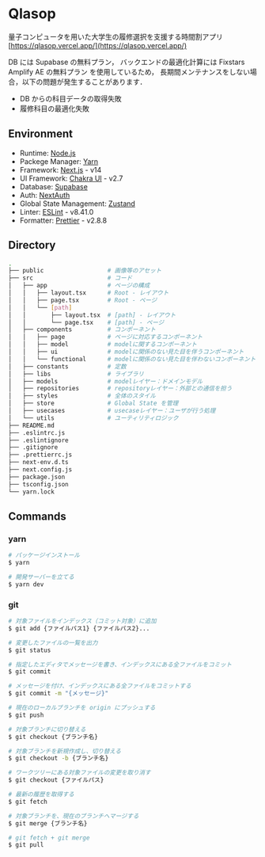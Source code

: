 # Qlasop

量子コンピュータを用いた大学生の履修選択を支援する時間割アプリ\
[https://qlasop.vercel.app/](https://qlasop.vercel.app/)

DB には Supabase の無料プラン，
バックエンドの最適化計算には Fixstars Amplify AE の無料プラン
を使用しているため，
長期間メンテナンスをしない場合，以下の問題が発生することがあります．

- DB からの科目データの取得失敗
- 履修科目の最適化失敗

## Environment

- Runtime: [Node.js](https://nodejs.org/ja)
- Packege Manager: [Yarn](https://yarnpkg.com/)
- Framework: [Next.js](https://nextjs.org/) - v14
- UI Framework: [Chakra UI](https://chakra-ui.com/) - v2.7
- Database: [Supabase](https://supabase.com/)
- Auth: [NextAuth](https://next-auth.js.org/)
- Global State Management: [Zustand](https://github.com/pmndrs/zustand)
- Linter: [ESLint](https://eslint.org/) - v8.41.0
- Formatter: [Prettier](https://prettier.io/) - v2.8.8

## Directory

```sh
.
├── public                  # 画像等のアセット
├── src                     # コード
│   ├── app                 # ページの構成
│   │   ├── layout.tsx      # Root - レイアウト
│   │   ├── page.tsx        # Root - ページ
│   │   └── [path]
│   │       ├── layout.tsx  # [path] - レイアウト
│   │       └── page.tsx    # [path] - ページ
│   ├── components          # コンポーネント
│   │   ├── page            # ページに対応するコンポーネント
│   │   ├── model           # modelに関するコンポーネント
│   │   ├── ui              # modelに関係のない見た目を伴うコンポーネント
│   │   └── functional      # modelに関係のない見た目を伴わないコンポーネント
│   ├── constants           # 定数
│   ├── libs                # ライブラリ
│   ├── models              # modelレイヤー：ドメインモデル
│   ├── repositories        # repositoryレイヤー：外部との通信を担う
│   ├── styles              # 全体のスタイル
│   ├── store               # Global State を管理
│   ├── usecases            # usecaseレイヤー：ユーザが行う処理
│   └── utils               # ユーティリティロジック
├── README.md
├── .eslintrc.js
├── .eslintignore
├── .gitignore
├── .prettierrc.js
├── next-env.d.ts
├── next.config.js
├── package.json
├── tsconfig.json
└── yarn.lock
```

## Commands

### yarn

```bash
# パッケージインストール
$ yarn

# 開発サーバーを立てる
$ yarn dev
```

### git

```sh
# 対象ファイルをインデックス（コミット対象）に追加
$ git add {ファイルパス1} {ファイルパス2}...

# 変更したファイルの一覧を出力
$ git status

# 指定したエディタでメッセージを書き、インデックスにある全ファイルをコミット
$ git commit

# メッセージを付け、インデックスにある全ファイルをコミットする
$ git commit -m "{メッセージ}"

# 現在のローカルブランチを origin にプッシュする
$ git push

# 対象ブランチに切り替える
$ git checkout {ブランチ名}

# 対象ブランチを新規作成し、切り替える
$ git checkout -b {ブランチ名}

# ワークツリーにある対象ファイルの変更を取り消す
$ git checkout {ファイルパス}

# 最新の履歴を取得する
$ git fetch

# 対象ブランチを、現在のブランチへマージする
$ git merge {ブランチ名}

# git fetch + git merge
$ git pull
```
